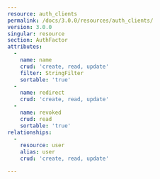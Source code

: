 ```yaml
---
resource: auth_clients
permalink: /docs/3.0.0/resources/auth_clients/
version: 3.0.0
singular: resource
section: AuthFactor
attributes:
  -
    name: name
    crud: 'create, read, update'
    filter: StringFilter
    sortable: 'true'
  -
    name: redirect
    crud: 'create, read, update'
  -
    name: revoked
    crud: read
    sortable: 'true'
relationships:
  -
    resource: user
    alias: user
    crud: 'create, read, update'

---
```

